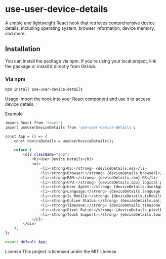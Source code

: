 # use-user-device-details

A simple and lightweight React hook that retrieves comprehensive device details, including operating system, browser information, device memory, and more.

## Installation

You can install the package via npm. If you're using your local project, link the package or install it directly from GitHub.

### Via npm

```bash
npm install use-user-device-details
```

Usage
Import the hook into your React component and use it to access device details.

Example

```bash
import React from 'react';
import useUserDeviceDetails from 'use-user-device-details';

const App = () => {
    const deviceDetails = useUserDeviceDetails();

    return (
        <div className="app">
            <h1>User Device Details</h1>
            <ul>
                <li><strong>OS:</strong> {deviceDetails.os}</li>
                <li><strong>Browser:</strong> {deviceDetails.browser}</li>
                <li><strong>RAM:</strong> {deviceDetails.ram} GB</li>
                <li><strong>CPU:</strong> {deviceDetails.cpu} logical processors</li>
                <li><strong>User Agent:</strong> {deviceDetails.userAgent}</li>
                <li><strong>Language:</strong> {deviceDetails.language}</li>
                <li><strong>Is Mobile:</strong> {deviceDetails.isMobile ? 'Yes' : 'No'}</li>
                <li><strong>Online Status:</strong> {deviceDetails.onlineStatus ? 'Online' : 'Offline'}</li>
                <li><strong>Timezone:</strong> {deviceDetails.timezone}</li>
                <li><strong>Pixel Ratio:</strong> {deviceDetails.pixelRatio}</li>
                <li><strong>Touch Support:</strong> {deviceDetails.touchSupport}</li>
            </ul>
        </div>
    );
};

export default App;
```

License
This project is licensed under the MIT License.